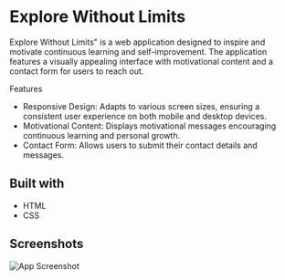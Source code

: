 # Explore Without Limits

Explore Without Limits" is a web application designed to inspire and motivate continuous learning and self-improvement. The application features a visually appealing interface with motivational content and a contact form for users to reach out.

Features
- Responsive Design: Adapts to various screen sizes, ensuring a consistent user experience on both mobile and desktop devices.
- Motivational Content: Displays motivational messages encouraging continuous learning and personal growth.
- Contact Form: Allows users to submit their contact details and messages.

## Built with

- HTML
- CSS
## Screenshots

![App Screenshot](https://i.imgur.com/D0deNHb.png)
